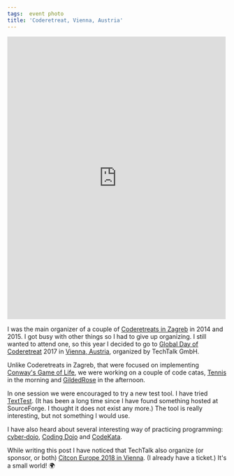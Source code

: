 ```yaml
---
tags:  event photo
title: 'Coderetreat, Vienna, Austria'
---
```

<iframe src="https://www.facebook.com/plugins/post.php?href=https%3A%2F%2Fwww.facebook.com%2Fmedia%2Fset%2F%3Fset%3Da.10155891155472290.1073741932.735252289%26type%3D3&width=500" width="500" height="646" style="border:none;overflow:hidden" scrolling="no" frameborder="0" allowTransparency="true"></iframe>

I was the main organizer of a couple of [Coderetreats in Zagreb](/coderetreat) in 2014 and 2015. I got busy with other things so I had to give up organizing. I still wanted to attend one, so this year I decided to go to [Global Day of Coderetreat](http://coderetreat.org/) 2017 in [Vienna, Austria](https://techtalk.at/trainings/global-day-of-coderetreat-2017/?lang=en), organized by TechTalk GmbH.

Unlike Coderetreats in Zagreb, that were focused on implementing [Conway's Game of Life](https://en.wikipedia.org/wiki/Conway%27s_Game_of_Life), we were working on a couple of code catas, [Tennis](https://github.com/emilybache/Tennis-Refactoring-Kata) in the morning and [GildedRose](https://github.com/emilybache/GildedRose-Refactoring-Kata) in the afternoon.

In one session we were encouraged to try a new test tool. I have tried [TextTest](http://texttest.sourceforge.net/). (It has been a long time since I have found something hosted at SourceForge. I thought it does not exist any more.) The tool is really interesting, but not something I would use.

I have also heard about several interesting way of practicing programming: [cyber‑dojo](http://cyber-dojo.org/), [Coding Dojo](http://www.codingdojo.com/) and [CodeKata](http://codekata.com/).

While writing this post I have noticed that TechTalk also organize (or sponsor, or both) [Citcon Europe 2018 in Vienna](https://techtalk.at/trainings/citcon-europe-2018/?lang=en). (I already have a ticket.) It's a small world! 🌍
